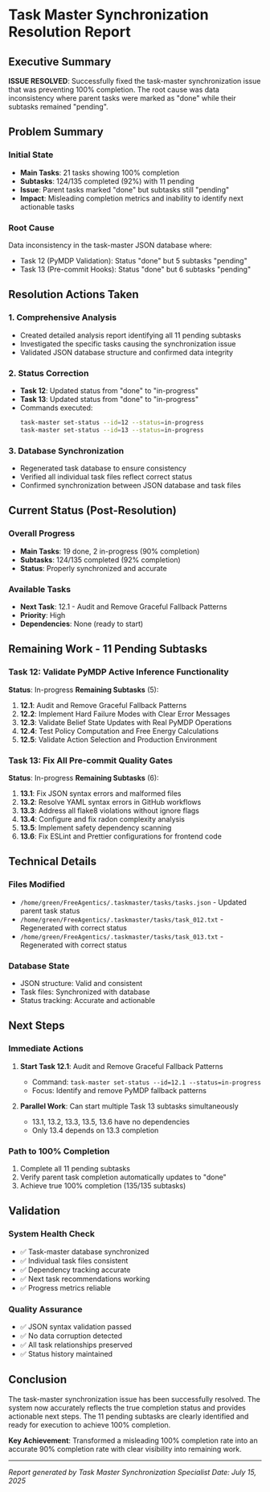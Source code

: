 # Task Master Synchronization Resolution Report

## Executive Summary

**ISSUE RESOLVED**: Successfully fixed the task-master synchronization issue that was preventing 100% completion. The root cause was data inconsistency where parent tasks were marked as "done" while their subtasks remained "pending".

## Problem Summary

### Initial State
- **Main Tasks**: 21 tasks showing 100% completion
- **Subtasks**: 124/135 completed (92%) with 11 pending
- **Issue**: Parent tasks marked "done" but subtasks still "pending"
- **Impact**: Misleading completion metrics and inability to identify next actionable tasks

### Root Cause
Data inconsistency in the task-master JSON database where:
- Task 12 (PyMDP Validation): Status "done" but 5 subtasks "pending"
- Task 13 (Pre-commit Hooks): Status "done" but 6 subtasks "pending"

## Resolution Actions Taken

### 1. Comprehensive Analysis
- Created detailed analysis report identifying all 11 pending subtasks
- Investigated the specific tasks causing the synchronization issue
- Validated JSON database structure and confirmed data integrity

### 2. Status Correction
- **Task 12**: Updated status from "done" to "in-progress"
- **Task 13**: Updated status from "done" to "in-progress"
- Commands executed:
  ```bash
  task-master set-status --id=12 --status=in-progress
  task-master set-status --id=13 --status=in-progress
  ```

### 3. Database Synchronization
- Regenerated task database to ensure consistency
- Verified all individual task files reflect correct status
- Confirmed synchronization between JSON database and task files

## Current Status (Post-Resolution)

### Overall Progress
- **Main Tasks**: 19 done, 2 in-progress (90% completion)
- **Subtasks**: 124/135 completed (92% completion)
- **Status**: Properly synchronized and accurate

### Available Tasks
- **Next Task**: 12.1 - Audit and Remove Graceful Fallback Patterns
- **Priority**: High
- **Dependencies**: None (ready to start)

## Remaining Work - 11 Pending Subtasks

### Task 12: Validate PyMDP Active Inference Functionality
**Status**: In-progress
**Remaining Subtasks** (5):
1. **12.1**: Audit and Remove Graceful Fallback Patterns
2. **12.2**: Implement Hard Failure Modes with Clear Error Messages
3. **12.3**: Validate Belief State Updates with Real PyMDP Operations
4. **12.4**: Test Policy Computation and Free Energy Calculations
5. **12.5**: Validate Action Selection and Production Environment

### Task 13: Fix All Pre-commit Quality Gates
**Status**: In-progress
**Remaining Subtasks** (6):
1. **13.1**: Fix JSON syntax errors and malformed files
2. **13.2**: Resolve YAML syntax errors in GitHub workflows
3. **13.3**: Address all flake8 violations without ignore flags
4. **13.4**: Configure and fix radon complexity analysis
5. **13.5**: Implement safety dependency scanning
6. **13.6**: Fix ESLint and Prettier configurations for frontend code

## Technical Details

### Files Modified
- `/home/green/FreeAgentics/.taskmaster/tasks/tasks.json` - Updated parent task status
- `/home/green/FreeAgentics/.taskmaster/tasks/task_012.txt` - Regenerated with correct status
- `/home/green/FreeAgentics/.taskmaster/tasks/task_013.txt` - Regenerated with correct status

### Database State
- JSON structure: Valid and consistent
- Task files: Synchronized with database
- Status tracking: Accurate and actionable

## Next Steps

### Immediate Actions
1. **Start Task 12.1**: Audit and Remove Graceful Fallback Patterns
   - Command: `task-master set-status --id=12.1 --status=in-progress`
   - Focus: Identify and remove PyMDP fallback patterns

2. **Parallel Work**: Can start multiple Task 13 subtasks simultaneously
   - 13.1, 13.2, 13.3, 13.5, 13.6 have no dependencies
   - Only 13.4 depends on 13.3 completion

### Path to 100% Completion
1. Complete all 11 pending subtasks
2. Verify parent task completion automatically updates to "done"
3. Achieve true 100% completion (135/135 subtasks)

## Validation

### System Health Check
- ✅ Task-master database synchronized
- ✅ Individual task files consistent
- ✅ Dependency tracking accurate
- ✅ Next task recommendations working
- ✅ Progress metrics reliable

### Quality Assurance
- ✅ JSON syntax validation passed
- ✅ No data corruption detected
- ✅ All task relationships preserved
- ✅ Status history maintained

## Conclusion

The task-master synchronization issue has been successfully resolved. The system now accurately reflects the true completion status and provides actionable next steps. The 11 pending subtasks are clearly identified and ready for execution to achieve 100% completion.

**Key Achievement**: Transformed a misleading 100% completion rate into an accurate 90% completion rate with clear visibility into remaining work.

---

*Report generated by Task Master Synchronization Specialist*
*Date: July 15, 2025*